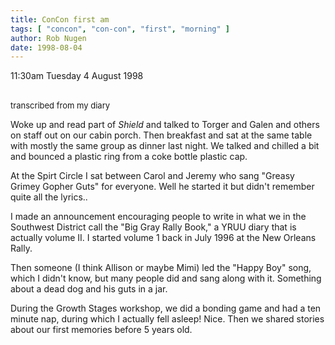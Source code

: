 ```yaml
---
title: ConCon first am
tags: [ "concon", "con-con", "first", "morning" ]
author: Rob Nugen
date: 1998-08-04
---
```


<title>Con Con</title>

<p class=date>11:30am Tuesday 4 August 1998</p>

<br><font size=-1>transcribed from my diary</font>

<p>Woke up and read part of <em>Shield</em> and talked to Torger and Galen and others on staff out on our cabin porch. Then breakfast and sat at the same table with mostly the same group as dinner last night. We talked and chilled a bit and bounced a plastic ring from a coke bottle plastic cap.

<p>At the Spirt Circle I sat between Carol and Jeremy who sang "Greasy Grimey Gopher Guts" for everyone.  Well he started it but didn't remember quite all the lyrics..

<p>I made an announcement encouraging people to write in what we in the Southwest District call the "Big Gray Rally Book," a YRUU diary that is actually volume II. I started volume 1 back in July 1996 at the New Orleans Rally.

<p>Then someone (I think Allison or maybe Mimi) led the "Happy Boy" song, which I didn't know, but many people did and sang along with it.  Something about a dead dog and his guts in a jar.

<p>During the Growth Stages workshop, we did a bonding game and had a ten minute nap, during which I actually fell asleep!  Nice.
Then we shared stories about our first memories before 5 years old.
</p>
